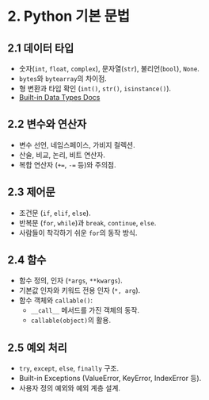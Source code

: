 
# 2. Python 기본 문법

## 2.1 데이터 타입
- 숫자(`int`, `float`, `complex`), 문자열(`str`), 불리언(`bool`), `None`.
- `bytes`와 `bytearray`의 차이점.
- 형 변환과 타입 확인 (`int()`, `str()`, `isinstance()`).
- [Built-in Data Types Docs](https://docs.python.org/3/library/stdtypes.html)

## 2.2 변수와 연산자
- 변수 선언, 네임스페이스, 가비지 컬렉션.
- 산술, 비교, 논리, 비트 연산자.
- 복합 연산자 (`+=`, `-=` 등)와 주의점.

## 2.3 제어문
- 조건문 (`if`, `elif`, `else`).
- 반복문 (`for`, `while`)과 `break`, `continue`, `else`.
- 사람들이 착각하기 쉬운 `for`의 동작 방식.

## 2.4 함수
- 함수 정의, 인자 (`*args`, `**kwargs`).
- 기본값 인자와 키워드 전용 인자 (`*, arg`).
- 함수 객체와 `callable()`:
  - `__call__` 메서드를 가진 객체의 동작.
  - `callable(object)`의 활용.

## 2.5 예외 처리
- `try`, `except`, `else`, `finally` 구조.
- Built-in Exceptions (ValueError, KeyError, IndexError 등).
- 사용자 정의 예외와 예외 계층 설계.
